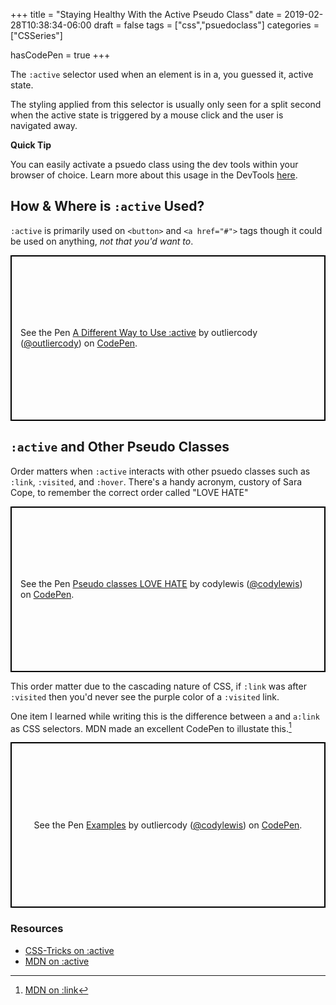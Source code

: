 +++
title = "Staying Healthy With the Active Pseudo Class"
date = 2019-02-28T10:38:34-06:00
draft = false
tags = ["css","psuedoclass"]
categories = ["CSSeries"]

hasCodePen = true
+++

The `:active` selector used when an element is in a, you guessed it, active state.

The styling applied from this selector is usually only seen for a split second when the active state is triggered by a mouse click and the user is navigated away.

**Quick Tip**

You can easily activate a psuedo class using the dev tools within your browser of choice. Learn more about this usage in the DevTools [here](https://developers.google.com/web/updates/2015/05/triggering-of-pseudo-classes).

## How & Where is `:active` Used?

`:active` is primarily used on `<button>` and `<a href="#">` tags though it could be used on anything, _not that you'd want to_.

<p class="codepen" data-height="265" data-theme-id="0" data-default-tab="result" data-user="outliercody" data-slug-hash="drGqKb" style="height: 265px; box-sizing: border-box; display: flex; align-items: center; justify-content: center; border: 2px solid black; margin: 1em 0; padding: 1em;" data-pen-title="A Different Way to Use :active">
  <span>See the Pen <a href="https://codepen.io/outliercody/pen/drGqKb/">
  A Different Way to Use :active</a> by outliercody (<a href="https://codepen.io/outliercody">@outliercody</a>)
  on <a href="https://codepen.io">CodePen</a>.</span>
</p>

## `:active` and Other Pseudo Classes

Order matters when `:active` interacts with other psuedo classes such as `:link`, `:visited`, and `:hover`. There's a handy acronym, custory of Sara Cope, to remember the correct order called "LOVE HATE"

<p class="codepen" data-height="265" data-theme-id="0" data-default-tab="css,result" data-user="codylewis" data-slug-hash="rRxqwE" style="height: 265px; box-sizing: border-box; display: flex; align-items: center; justify-content: center; border: 2px solid black; margin: 1em 0; padding: 1em;" data-pen-title="Pseudo classes LOVE HATE">
  <span>See the Pen <a href="https://codepen.io/codylewis/pen/rRxqwE/">
  Pseudo classes LOVE HATE</a> by codylewis (<a href="https://codepen.io/codylewis">@codylewis</a>)
  on <a href="https://codepen.io">CodePen</a>.</span>
</p>

This order matter due to the cascading nature of CSS, if `:link` was after `:visited` then you'd never see the purple color of a `:visited` link.

One item I learned while writing this is the difference between `a` and `a:link` as CSS selectors. MDN made an excellent CodePen to illustate this.[^1]

<p class="codepen" data-height="265" data-theme-id="0" data-default-tab="html,result" data-user="outliercody" data-slug-hash="XGXxxb" style="height: 265px; box-sizing: border-box; display: flex; align-items: center; justify-content: center; border: 2px solid black; margin: 1em 0; padding: 1em;" data-pen-title="Examples">
  <span>See the Pen <a href="https://codepen.io/outliercody/pen/XGXxxb/">
  Examples</a> by outliercody (<a href="https://codepen.io/codylewis">@codylewis</a>)
  on <a href="https://codepen.io">CodePen</a>.</span>
</p>

### Resources

- [CSS-Tricks on :active](https://css-tricks.com/almanac/selectors/a/active/)
- [MDN on :active](https://developer.mozilla.org/en-US/docs/Web/CSS/:active)

[^1]: [MDN on :link](https://developer.mozilla.org/en-US/docs/Web/CSS/:link)

